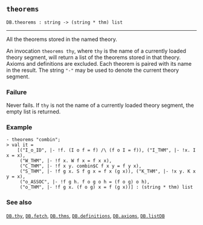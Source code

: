 ## `theorems`

``` hol4
DB.theorems : string -> (string * thm) list
```

------------------------------------------------------------------------

All the theorems stored in the named theory.

An invocation `theorems thy`, where `thy` is the name of a currently
loaded theory segment, will return a list of the theorems stored in that
theory. Axioms and definitions are excluded. Each theorem is paired with
its name in the result. The string `"-"` may be used to denote the
current theory segment.

### Failure

Never fails. If `thy` is not the name of a currently loaded theory
segment, the empty list is returned.

### Example

``` hol4
- theorems "combin";
> val it =
    [("I_o_ID", |- !f. (I o f = f) /\ (f o I = f)), ("I_THM", |- !x. I x = x),
     ("W_THM", |- !f x. W f x = f x x),
     ("C_THM", |- !f x y. combin$C f x y = f y x),
     ("S_THM", |- !f g x. S f g x = f x (g x)), ("K_THM", |- !x y. K x y = x),
     ("o_ASSOC", |- !f g h. f o g o h = (f o g) o h),
     ("o_THM", |- !f g x. (f o g) x = f (g x))] : (string * thm) list
```

### See also

[`DB.thy`](#DB.thy), [`DB.fetch`](#DB.fetch), [`DB.thms`](#DB.thms),
[`DB.definitions`](#DB.definitions), [`DB.axioms`](#DB.axioms),
[`DB.listDB`](#DB.listDB)
